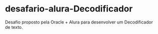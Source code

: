 # desafario-alura-Decodificador
Desafio proposto pela Oracle + Alura para desenvolver um Decodificador de texto.
